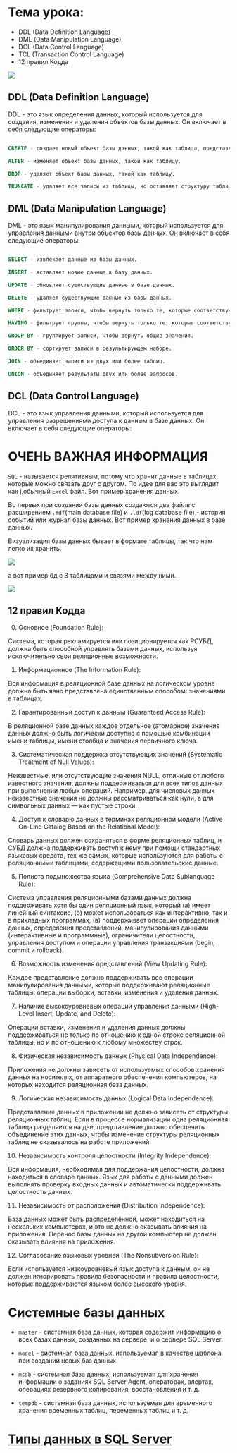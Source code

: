 # Тема урока: 
- DDL (Data Definition Language)
- DML (Data Manipulation Language)
- DCL (Data Control Language)
- TCL (Transaction Control Language)
- 12 правил Кодда 

![](https://k21academy.com/wp-content/uploads/2022/02/SQL_Diagram-1024x972.png)

## DDL (Data Definition Language)

DDL - это язык определения данных, который используется для создания, изменения и удаления объектов базы данных. Он включает в себя следующие операторы:

```sql

CREATE - создает новый объект базы данных, такой как таблица, представление, индекс, хранимая процедура, триггер и т. д.

ALTER - изменяет объект базы данных, такой как таблицу.

DROP - удаляет объект базы данных, такой как таблицу.

TRUNCATE - удаляет все записи из таблицы, но оставляет структуру таблицы.

```

## DML (Data Manipulation Language)

DML - это язык манипулирования данными, который используется для управления данными внутри объектов базы данных. Он включает в себя следующие операторы:

```sql

SELECT - извлекает данные из базы данных.

INSERT - вставляет новые данные в базу данных.

UPDATE - обновляет существующие данные в базе данных.

DELETE - удаляет существующие данные из базы данных.

WHERE - фильтрует записи, чтобы вернуть только те, которые соответствуют определенному условию.

HAVING - фильтрует группы, чтобы вернуть только те, которые соответствуют определенному условию.

GROUP BY - группирует записи, чтобы вернуть общие значения.

ORDER BY - сортирует записи в результирующем наборе.

JOIN - объединяет записи из двух или более таблиц.

UNION - объединяет результаты двух или более запросов.
```

## DCL (Data Control Language)

DCL - это язык управления данными, который используется для управления разрешениями доступа к данным в базе данных. Он включает в себя следующие операторы:

# ОЧЕНЬ ВАЖНАЯ ИНФОРМАЦИЯ

`SQL` - называется релятивным, потому что хранит данные в таблицах, которые можно связать друг с другом. По идее для вас это выглядит как j,обычный `Excel` файл. Вот пример хранения данных. 

Во первых при создании базы данных создаются два файлв с расширением `.mdf`(main database file) и `.ldf`(log database file) - история событий или журнал базы данных. Вот пример хранения данных в базе данных.

Визуализация базы данных бывает в формате таблицы, так что нам легко их хранить. 

![](./nf1.png)

а вот пример бд с 3 таблицами и связями между ними.

![](https://i.ytimg.com/vi/9L10Q1nAfyg/maxresdefault.jpg)


## 12 правил Кодда

0. Основное  (Foundation Rule):

Система, которая рекламируется или позиционируется как РСУБД, должна быть способной управлять базами данных, используя исключительно свои реляционные возможности.

1. Информационное  (The Information Rule):

Вся информация в реляционной базе данных на логическом уровне должна быть явно представлена единственным способом: значениями в таблицах.

2. Гарантированный доступ к данным (Guaranteed Access Rule):

В реляционной базе данных каждое отдельное (атомарное) значение данных должно быть логически доступно с помощью комбинации имени таблицы, имени столбца и значения первичного ключа.

3. Систематическая поддержка отсутствующих значений (Systematic Treatment of Null Values):

Неизвестные, или отсутствующие значения NULL, отличные от любого известного значения, должны поддерживаться для всех типов данных при выполнении любых операций. Например, для числовых данных неизвестные значения не должны рассматриваться как нули, а для символьных данных — как пустые строки.

4. Доступ к словарю данных в терминах реляционной модели (Active On-Line Catalog Based on the Relational Model):

Словарь данных должен сохраняться в форме реляционных таблиц, и СУБД должна поддерживать доступ к нему при помощи стандартных языковых средств, тех же самых, которые используются для работы с реляционными таблицами, содержащими пользовательские данные.
 
5. Полнота подмножества языка (Comprehensive Data Sublanguage Rule):

Система управления реляционными базами данных должна поддерживать хотя бы один реляционный язык, который
(а) имеет линейный синтаксис,
(б) может использоваться как интерактивно, так и в прикладных программах,
(в) поддерживает операции определения данных, определения представлений, манипулирования данными (интерактивные и программные), ограничители целостности, управления доступом и операции управления транзакциями (begin, commit и rollback).

6. Возможность изменения представлений (View Updating Rule):

Каждое представление должно поддерживать все операции манипулирования данными, которые поддерживают реляционные таблицы: операции выборки, вставки, изменения и удаления данных.

7. Наличие высокоуровневых операций управления данными (High-Level Insert, Update, and Delete):

Операции вставки, изменения и удаления данных должны поддерживаться не только по отношению к одной строке реляционной таблицы, но и по отношению к любому множеству строк.

8. Физическая независимость данных (Physical Data Independence):

Приложения не должны зависеть от используемых способов хранения данных на носителях, от аппаратного обеспечения компьютеров, на которых находится реляционная база данных.


9. Логическая независимость данных (Logical Data Independence):

Представление данных в приложении не должно зависеть от структуры реляционных таблиц. Если в процессе нормализации одна реляционная таблица разделяется на две, представление должно обеспечить объединение этих данных, чтобы изменение структуры реляционных таблиц не сказывалось на работе приложений.

10. Независимость контроля целостности (Integrity Independence):

Вся информация, необходимая для поддержания целостности, должна находиться в словаре данных. Язык для работы с данными должен выполнять проверку входных данных и автоматически поддерживать целостность данных.

11. Независимость от расположения (Distribution Independence):

База данных может быть распределённой, может находиться на нескольких компьютерах, и это не должно оказывать влияния на приложения. Перенос базы данных на другой компьютер не должен оказывать влияния на приложения.

12. Согласование языковых уровней (The Nonsubversion Rule):

Если используется низкоуровневый язык доступа к данным, он не должен игнорировать правила безопасности и правила целостности, которые поддерживаются языком более высокого уровня.


# Системные базы данных
- `master` - системная база данных, которая содержит информацию о всех базах данных, созданных на сервере, и о сервере SQL Server.

- `model` - системная база данных, используемая в качестве шаблона при создании новых баз данных.

- `msdb` - системная база данных, используемая для хранения информации о заданиях SQL Server Agent, операторах, алертах, операциях резервного копирования, восстановления и т. д.

- `tempdb` - системная база данных, используемая для временного хранения временных таблиц, переменных таблиц и т. д.



# [Типы данных в SQL Server](https://www.w3schools.com/sql/sql_datatypes.asp)
